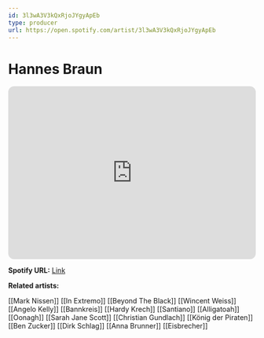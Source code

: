 ```yaml
---
id: 3l3wA3V3kQxRjoJYgyApEb
type: producer
url: https://open.spotify.com/artist/3l3wA3V3kQxRjoJYgyApEb
---
```

# Hannes Braun

<iframe style="border-radius:12px" src="https://open.spotify.com/embed/artist/3l3wA3V3kQxRjoJYgyApEb" width="100%" height="352" frameBorder="0" allowfullscreen="" allow="autoplay; clipboard-write; encrypted-media; fullscreen; picture-in-picture" loading="lazy"></iframe>

**Spotify URL:** [Link](https://open.spotify.com/artist/3l3wA3V3kQxRjoJYgyApEb)

**Related artists:**

[[Mark Nissen]]
[[In Extremo]]
[[Beyond The Black]]
[[Wincent Weiss]]
[[Angelo Kelly]]
[[Bannkreis]]
[[Hardy Krech]]
[[Santiano]]
[[Alligatoah]]
[[Oonagh]]
[[Sarah Jane Scott]]
[[Christian Gundlach]]
[[König der Piraten]]
[[Ben Zucker]]
[[Dirk Schlag]]
[[Anna Brunner]]
[[Eisbrecher]]
